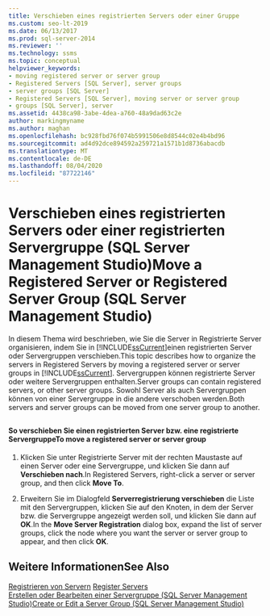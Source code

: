 ```yaml
---
title: Verschieben eines registrierten Servers oder einer Gruppe
ms.custom: seo-lt-2019
ms.date: 06/13/2017
ms.prod: sql-server-2014
ms.reviewer: ''
ms.technology: ssms
ms.topic: conceptual
helpviewer_keywords:
- moving registered server or server group
- Registered Servers [SQL Server], server groups
- server groups [SQL Server]
- Registered Servers [SQL Server], moving server or server group
- groups [SQL Server], server
ms.assetid: 4438ca98-3abe-4dea-a760-48a9dad63c2e
author: markingmyname
ms.author: maghan
ms.openlocfilehash: bc928fbd76f074b5991506e8d8544c02e4b4bd96
ms.sourcegitcommit: ad4d92dce894592a259721a1571b1d8736abacdb
ms.translationtype: MT
ms.contentlocale: de-DE
ms.lasthandoff: 08/04/2020
ms.locfileid: "87722146"
---
```

# <a name="move-a-registered-server-or-registered-server-group-sql-server-management-studio"></a><span data-ttu-id="27d46-102">Verschieben eines registrierten Servers oder einer registrierten Servergruppe (SQL Server Management Studio)</span><span class="sxs-lookup"><span data-stu-id="27d46-102">Move a Registered Server or Registered Server Group (SQL Server Management Studio)</span></span>
  <span data-ttu-id="27d46-103">In diesem Thema wird beschrieben, wie Sie die Server in Registrierte Server organisieren, indem Sie in [!INCLUDE[ssCurrent](../../includes/sscurrent-md.md)]einen registrierten Server oder Servergruppen verschieben.</span><span class="sxs-lookup"><span data-stu-id="27d46-103">This topic describes how to organize the servers in Registered Servers by moving a registered server or  server groups in [!INCLUDE[ssCurrent](../../includes/sscurrent-md.md)].</span></span> <span data-ttu-id="27d46-104">Servergruppen können registrierte Server oder weitere Servergruppen enthalten.</span><span class="sxs-lookup"><span data-stu-id="27d46-104">Server groups can contain registered servers, or other server groups.</span></span> <span data-ttu-id="27d46-105">Sowohl Server als auch Servergruppen können von einer Servergruppe in die andere verschoben werden.</span><span class="sxs-lookup"><span data-stu-id="27d46-105">Both servers and server groups can be moved from one server group to another.</span></span>  
  
##  <a name="SSMSProcedure"></a>  
  
#### <a name="to-move-a-registered-server-or-server-group"></a><span data-ttu-id="27d46-106">So verschieben Sie einen registrierten Server bzw. eine registrierte Servergruppe</span><span class="sxs-lookup"><span data-stu-id="27d46-106">To move a registered server or server group</span></span>  
  
1.  <span data-ttu-id="27d46-107">Klicken Sie unter Registrierte Server mit der rechten Maustaste auf einen Server oder eine Servergruppe, und klicken Sie dann auf **Verschieben nach**.</span><span class="sxs-lookup"><span data-stu-id="27d46-107">In Registered Servers, right-click a server or server group, and then click **Move To**.</span></span>  
  
2.  <span data-ttu-id="27d46-108">Erweitern Sie im Dialogfeld **Serverregistrierung verschieben** die Liste mit den Servergruppen, klicken Sie auf den Knoten, in dem der Server bzw. die Servergruppe angezeigt werden soll, und klicken Sie dann auf **OK**.</span><span class="sxs-lookup"><span data-stu-id="27d46-108">In the **Move Server Registration** dialog box, expand the list of server groups, click the node where you want the server or server group to appear, and then click **OK**.</span></span>  
  
## <a name="see-also"></a><span data-ttu-id="27d46-109">Weitere Informationen</span><span class="sxs-lookup"><span data-stu-id="27d46-109">See Also</span></span>  
 <span data-ttu-id="27d46-110">[Registrieren von Servern](register-servers.md) </span><span class="sxs-lookup"><span data-stu-id="27d46-110">[Register Servers](register-servers.md) </span></span>  
 [<span data-ttu-id="27d46-111">Erstellen oder Bearbeiten einer Servergruppe &#40;SQL Server Management Studio&#41;</span><span class="sxs-lookup"><span data-stu-id="27d46-111">Create or Edit a Server Group &#40;SQL Server Management Studio&#41;</span></span>](create-or-edit-a-server-group-sql-server-management-studio.md)  
  
  

